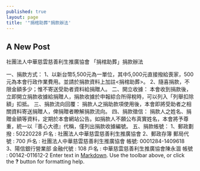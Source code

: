 ```yaml
---
published: true
layout: page
title: '"捐棺助葬"捐款辦法'
---
```

## A New Post

社團法人中華慈雲慈善利生推廣協會
「捐棺助葬」捐款辦法

一、捐款方式：
    1、以新台幣5,500元為一單位，其中5,000元直接撥給喪家，500元為本會行政作業費用。並請於捐款資料上加註<捐棺助葬>。
    2、隨喜捐款，不限金額多少；惟不寄送受助者資料給捐贈人。
二、開立收據：
    本會收到捐款後，立即開立捐款收據給捐贈人，捐款收據於申報綜合所得稅時，可以列入「列舉扣除額」扣抵。
三、捐款流向回覆：
    捐款人之捐助款項使用後，本會即將受助者之相關資料寄送捐贈人，俾捐贈者瞭解捐款流向。
四、捐款徵信：
    捐款人之姓名、捐贈金額等資料，定期於本會網站公告。如捐款人不願公布真實姓名，本會將予尊重，統一以『善心大德』代稱，僅列出捐款收據編號。
五、捐款帳號：
   1、郵政劃撥 : 50220228
      戶名 : 社團法人中華慈雲慈善利生推廣協會
   2、郵政存簿
      郵局代號 : 700
      戶名 : 社團法人中華慈雲慈善利生推廣協會
      帳號: 0001284-1409618
   3、陽信銀行營業部
      金融代號 : 108
      戶名 : 中華慈雲慈善利生推廣協會陳永涸
      帳號 : 00142-011612-2
​Enter text in [Markdown](http://daringfireball.net/projects/markdown/). Use the toolbar above, or click the **?** button for formatting help.
